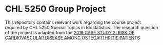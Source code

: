 # CHL 5250 Group Project

This repository contains relevant work regarding the course project required by CHL 5250 Special Topics in Biostatistics. The research question of the  project is adapted from the [2019 CASE STUDY 2: RISK OF CARDIOVASCULAR DISEASE AMONG OSTEOARTHRITIS PATIENTS](https://ssc.ca/en/case-study/case-study-2-risk-cardiovascular-disease-among-osteoarthritis-patients)



